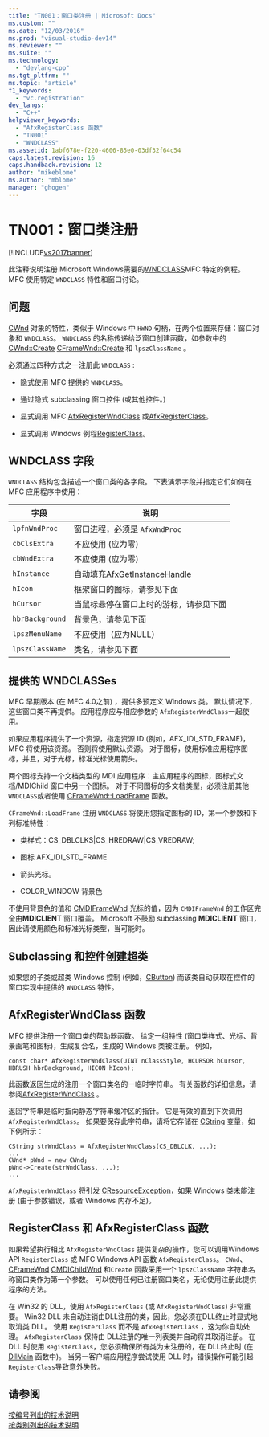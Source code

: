 ```yaml
---
title: "TN001：窗口类注册 | Microsoft Docs"
ms.custom: ""
ms.date: "12/03/2016"
ms.prod: "visual-studio-dev14"
ms.reviewer: ""
ms.suite: ""
ms.technology: 
  - "devlang-cpp"
ms.tgt_pltfrm: ""
ms.topic: "article"
f1_keywords: 
  - "vc.registration"
dev_langs: 
  - "C++"
helpviewer_keywords: 
  - "AfxRegisterClass 函数"
  - "TN001"
  - "WNDCLASS"
ms.assetid: 1abf678e-f220-4606-85e0-03df32f64c54
caps.latest.revision: 16
caps.handback.revision: 12
author: "mikeblome"
ms.author: "mblome"
manager: "ghogen"
---
```

# TN001：窗口类注册
[!INCLUDE[vs2017banner](../assembler/inline/includes/vs2017banner.md)]

此注释说明注册 Microsoft Windows需要的[WNDCLASS](http://msdn.microsoft.com/library/windows/desktop/ms633576)MFC 特定的例程。  MFC 使用特定 `WNDCLASS` 特性和窗口讨论。  
  
## 问题  
 [CWnd](../mfc/reference/cwnd-class.md) 对象的特性，类似于 Windows 中 `HWND` 句柄，在两个位置来存储：窗口对象和 `WNDCLASS`。  `WNDCLASS` 的名称传递给泛窗口创建函数，如参数中的 [CWnd::Create](../Topic/CWnd::Create.md) [CFrameWnd::Create](../Topic/CFrameWnd::Create.md) 和 `lpszClassName` 。  
  
 必须通过四种方式之一注册此 `WNDCLASS` :  
  
-   隐式使用 MFC 提供的 `WNDCLASS`。  
  
-   通过隐式 subclassing 窗口控件 \(或其他控件。\)  
  
-   显式调用 MFC [AfxRegisterWndClass](../Topic/AfxRegisterWndClass.md) 或[AfxRegisterClass](../Topic/AfxRegisterClass.md)。  
  
-   显式调用 Windows 例程[RegisterClass](http://msdn.microsoft.com/library/windows/desktop/ms633586)。  
  
## WNDCLASS 字段  
 `WNDCLASS` 结构包含描述一个窗口类的各字段。  下表演示字段并指定它们如何在 MFC 应用程序中使用：  
  
|字段|说明|  
|--------|--------|  
|`lpfnWndProc`|窗口进程，必须是 `AfxWndProc`|  
|`cbClsExtra`|不应使用 \(应为零\)|  
|`cbWndExtra`|不应使用 \(应为零\)|  
|`hInstance`|自动填充[AfxGetInstanceHandle](../Topic/AfxGetInstanceHandle.md)|  
|`hIcon`|框架窗口的图标，请参见下面|  
|`hCursor`|当鼠标悬停在窗口上时的游标，请参见下面|  
|`hbrBackground`|背景色，请参见下面|  
|`lpszMenuName`|不应使用（应为NULL）|  
|`lpszClassName`|类名，请参见下面|  
  
## 提供的 WNDCLASSes  
 MFC 早期版本 \(在 MFC 4.0之前\) ，提供多预定义 Windows 类。  默认情况下，这些窗口类不再提供。  应用程序应与相应参数的 `AfxRegisterWndClass`一起使用。  
  
 如果应用程序提供了一个资源，指定资源 ID \(例如，AFX\_IDI\_STD\_FRAME\)，MFC 将使用该资源。  否则将使用默认资源。  对于图标，使用标准应用程序图标，并且，对于光标，标准光标使用箭头。  
  
 两个图标支持一个文档类型的 MDI 应用程序：主应用程序的图标，图标式文档\/MDIChild 窗口中另一个图标。  对于不同图标的多文档类型，必须注册其他 `WNDCLASS`或者使用 [CFrameWnd::LoadFrame](../Topic/CFrameWnd::LoadFrame.md) 函数。  
  
 `CFrameWnd::LoadFrame` 注册 `WNDCLASS` 将使用您指定图标的 ID，第一个参数和下列标准特性：  
  
-   类样式：CS\_DBLCLKS&#124;CS\_HREDRAW&#124;CS\_VREDRAW;  
  
-   图标 AFX\_IDI\_STD\_FRAME  
  
-   箭头光标。  
  
-   COLOR\_WINDOW 背景色  
  
 不使用背景色的值和 [CMDIFrameWnd](../mfc/reference/cmdiframewnd-class.md) 光标的值，因为 `CMDIFrameWnd` 的工作区完全由**MDICLIENT** 窗口覆盖。  Microsoft 不鼓励 subclassing **MDICLIENT** 窗口，因此请使用颜色和标准光标类型，当可能时。  
  
## Subclassing 和控件创建超类  
 如果您的子类或超类 Windows 控制 \(例如，[CButton](../mfc/reference/cbutton-class.md)\) 而该类自动获取在控件的窗口实现中提供的 `WNDCLASS` 特性。  
  
## AfxRegisterWndClass 函数  
 MFC 提供注册一个窗口类的帮助器函数。  给定一组特性 \(窗口类样式、光标、背景画笔和图标\)，生成复合名，生成的 Windows 类被注册。  例如，  
  
```  
const char* AfxRegisterWndClass(UINT nClassStyle, HCURSOR hCursor, HBRUSH hbrBackground, HICON hIcon);  
```  
  
 此函数返回生成的注册一个窗口类名的一临时字符串。  有关函数的详细信息，请参阅[AfxRegisterWndClass](../Topic/AfxRegisterWndClass.md) 。  
  
 返回字符串是临时指向静态字符串缓冲区的指针。  它是有效的直到下次调用 `AfxRegisterWndClass`。  如果要保存此字符串，请将它存储在 [CString](../atl-mfc-shared/using-cstring.md) 变量，如下例所示：  
  
```  
CString strWndClass = AfxRegisterWndClass(CS_DBLCLK, ...);  
...  
CWnd* pWnd = new CWnd;  
pWnd->Create(strWndClass, ...);  
...  
```  
  
 `AfxRegisterWndClass` 将引发 [CResourceException](../mfc/reference/cresourceexception-class.md)，如果 Windows 类未能注册 \(由于参数错误，或者 Windows 内存不足\)。  
  
## RegisterClass 和 AfxRegisterClass 函数  
 如果希望执行相比 `AfxRegisterWndClass` 提供复杂的操作，您可以调用Windows API  `RegisterClass` 或 MFC Windows API 函数 `AfxRegisterClass`。  `CWnd`、[CFrameWnd](../mfc/reference/cframewnd-class.md) [CMDIChildWnd](../mfc/reference/cmdichildwnd-class.md) 和`Create` 函数采用一个 `lpszClassName` 字符串名称窗口类作为第一个参数。  可以使用任何已注册窗口类名，无论使用注册此提供程序的方法。  
  
 在 Win32 的 DLL，使用 `AfxRegisterClass` \(或 `AfxRegisterWndClass`\) 非常重要。  Win32 DLL 未自动注销由DLL注册的类，因此，您必须在DLL终止时显式地取消类 DLL。  使用 `RegisterClass` 而不是 `AfxRegisterClass` ，这为你自动处理。  `AfxRegisterClass` 保持由 DLL注册的唯一列表类并自动将其取消注册。  在 DLL 时使用 `RegisterClass`，您必须确保所有类为未注册的，在 DLL终止时 \(在[DllMain](http://msdn.microsoft.com/library/windows/desktop/ms682583) 函数中\)。  当另一客户端应用程序尝试使用 DLL 时，错误操作可能引起`RegisterClass`导致意外失败。  
  
## 请参阅  
 [按编号列出的技术说明](../mfc/technical-notes-by-number.md)   
 [按类别列出的技术说明](../mfc/technical-notes-by-category.md)